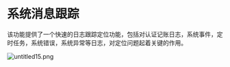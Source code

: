 # 系统消息跟踪

该功能提供了一个快速的日志跟踪定位功能，包括对认证记账日志，系统事件，定时任务，系统错误，系统异常等日志，对定位问题起着关键的作用。

![untitled15.png](http://qnstatic.toughcloud.net/FtF9DFh4YvVKNl36WO5q0XxkVGBq)
